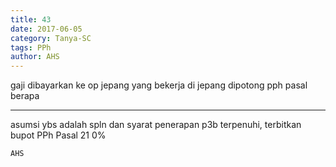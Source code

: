 ```yaml
---
title: 43
date: 2017-06-05
category: Tanya-SC
tags: PPh
author: AHS
---
```


gaji dibayarkan ke op jepang yang bekerja di jepang dipotong pph pasal berapa

---

asumsi ybs adalah spln dan syarat penerapan p3b terpenuhi, terbitkan bupot PPh Pasal 21 0%

`AHS`
